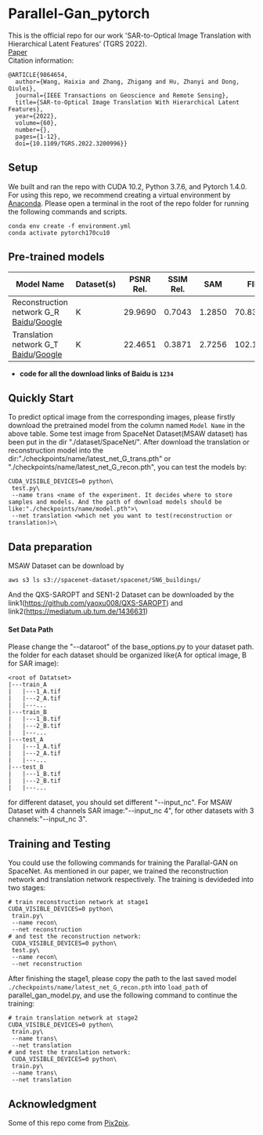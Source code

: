 # Parallel-Gan_pytorch
This is the official repo for our work 'SAR-to-Optical Image Translation with Hierarchical Latent Features' (TGRS 2022).  
[Paper](https://https://ieeexplore.ieee.org/document/9864654)  
Citation information:  
```
@ARTICLE{9864654,
  author={Wang, Haixia and Zhang, Zhigang and Hu, Zhanyi and Dong, Qiulei},
  journal={IEEE Transactions on Geoscience and Remote Sensing}, 
  title={SAR-to-Optical Image Translation With Hierarchical Latent Features}, 
  year={2022},
  volume={60},
  number={},
  pages={1-12},
  doi={10.1109/TGRS.2022.3200996}}
```

## Setup
We built and ran the repo with CUDA 10.2, Python 3.7.6, and Pytorch 1.4.0. For using this repo, we recommend creating a virtual environment by [Anaconda](https://www.anaconda.com/products/individual). Please open a terminal in the root of the repo folder for running the following commands and scripts.
```
conda env create -f environment.yml
conda activate pytorch170cu10
```

## Pre-trained models
|Model Name|Dataset(s)|PSNR Rel.|SSIM Rel.|SAM|FID|
|----------|----------|--------|-------|----|-------|
|Reconstruction network G_R [Baidu](https://pan.baidu.com/s/10udDJaswX44SXg11a-Vn8Q?pwd=1234)/[Google](https://drive.google.com/file/d/1wpOj39KGgKGHpG_Z_MRGAUgyxF__3sVz/view?usp=sharing)|K|29.9690|0.7043|1.2850|70.8376|
|Translation network G_T [Baidu](https://pan.baidu.com/s/1Flie7J8K04oWeu0k8zCpqw?pwd=1234)/[Google](https://drive.google.com/file/d/1RxCJ6lz6MpeHIPLNFmm1hJikeDUOBXu8/view?usp=sharing)|K|22.4651|0.3871|2.7256|102.1934|

* **code for all the download links of Baidu is `1234`**
## Quickly Start
To predict optical image from the corresponding images, please firstly download the pretrained model from the column named `Model Name` in the above table. Some test image from SpaceNet Dataset(MSAW dataset) has been put in the dir "./dataset/SpaceNet/". After download the translation or reconstruction model into the dir:"./checkpoints/name/latest_net_G_trans.pth" or "./checkpoints/name/latest_net_G_recon.pth", you can test the models by:
```
CUDA_VISIBLE_DEVICES=0 python\
 test.py\
 --name trans <name of the experiment. It decides where to store samples and models. And the path of download models should be like:"./checkpoints/name/model.pth">\
 --net translation <which net you want to test(reconstruction or translation)>\
 ```
## Data preparation
MSAW Dataset can be download by
```
aws s3 ls s3://spacenet-dataset/spacenet/SN6_buildings/
```
And the QXS-SAROPT and SEN1-2 Dataset can be downloaded by the link1(https://github.com/yaoxu008/QXS-SAROPT) and link2(https://mediatum.ub.tum.de/1436631)
#### Set Data Path
Please change the "--dataroot" of the base_options.py to your dataset path. 
the folder for each dataset should be organized like(A for optical image, B for SAR image):
```
<root of Datatset>
|---train_A
|   |---1_A.tif
|   |---2_A.tif
|   |---...
|---train_B
|   |---1_B.tif
|   |---2_B.tif
|   |---...
|---test_A
|   |---1_A.tif
|   |---2_A.tif
|   |---...
|---test_B
|   |---1_B.tif
|   |---2_B.tif
|   |---...
```

for different dataset, you should set different "--input_nc". For MSAW Dataset with 4 channels SAR image:"--input_nc 4", for other datasets with 3 channels:"--input_nc 3".
## Training and Testing
You could use the following commands for training the Parallal-GAN on SpaceNet. As mentioned in our paper, we trained the reconstruction network and translation network respectively. The training is devideded into two stages:
```
# train reconstruction network at stage1
CUDA_VISIBLE_DEVICES=0 python\
 train.py\
 --name recon\
 --net reconstruction
# and test the reconstruction network:
 CUDA_VISIBLE_DEVICES=0 python\
 test.py\
 --name recon\
 --net reconstruction
```
After finishing the stage1, please copy the path to the last saved model `./checkpoints/name/latest_net_G_recon.pth` into `load_path` of parallel_gan_model.py, and use the following command to continue the training:
```
# train translation network at stage2
CUDA_VISIBLE_DEVICES=0 python\
 train.py\
 --name trans\
 --net translation
# and test the translation network:
 CUDA_VISIBLE_DEVICES=0 python\
 train.py\
 --name trans\
 --net translation
 ```

## Acknowledgment
Some of this repo come from [Pix2pix](https://github.com/junyanz/pytorch-CycleGAN-and-pix2pix).
